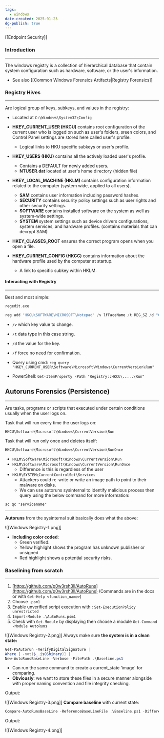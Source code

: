 ```yaml
---
tags:
  - windows
date-created: 2025-01-23
dg-publish: true
---
```

[[Endpoint Security]]
### Introduction
---
The windows registry is a collection of hierarchical database that contain system configuration such as hardware, software, or the user's information.

- See also [[Common Windows Forensics Artifacts|Registry Forensics]]
### Registry Hives
---
Are logical group of keys, subkeys, and values in the registry:
- Located at `C:\Windows\System32\Config`

- **HKEY_CURRENT_USER (HKCU)** contains root configuration of the current user who is logged on such as user's folders, sreen colors, and Control Panel settings are stored here called user's profile.
	- Logical links to HKU specific subkeys or user's profile.
- **HKEY_USERS (HKU)** contains all the actively loaded user's profile.
	- Contains a DEFAULT for newly added users.
	- **NTUSER.dat** located at user's home directory (hidden file)
- **HKEY_LOCAL_MACHINE (HKLM)** contains configuration information related to the computer (system wide, applied to all users).
	- **SAM** contains user information including password hashes.
	- **SECURITY** contains security policy settings such as user rights and other security settings.
	- **SOFTWARE** contains installed software on the system as well as system-wide settings.
	- **SYSTEM** system settings such as device drivers configurations, system services, and hardware profiles. (contains materials that can decrypt SAM)
- **HKEY_CLASSES_ROOT** ensures the correct program opens when you open a file.
- **HKEY_CURRENT_CONFIG (HKCC)** contains information about the hardware profile used by the computer at startup.
	- A link to specific subkey within HKLM.
#### Interacting with Registry
---
Best and most simple:
```C
regedit.exe
```

```Powershell
reg add "HKCU\SOFTWARE\MICROSOFT\Notepad" /v lfFaceName /t REG_SZ /d "Comic Sans MS" /f
```

- `/v` which key value to change.
- `/t` data type in this case string.
- `/d` the value for the key.
- `/f` force no need for confirmation.

- Query using cmd: `reg query "HKEY_CURRENT_USER\Software\Microsoft\Windows\CurrentVersion\Run"`
- PowerShell: `Get-ItemProperty -Path "Registry::HKCU\.....\Run"`

## Autoruns Forensics (Persistence)
---
Are tasks, programs or scripts that executed under certain conditions usually when the user logs on.

Task that will run every time the user logs on:
```bash
HKCU\Software\Microsoft\Windows\CurrentVersion\Run
```

Task that will run only once and deletes itself:
```
HKCU\Software\Microsoft\Windows\CurrentVersion\RunOnce
```

- `HKLM\Software\Microsoft\Windows\CurrentVersion\Run` 
- `HKLM\Software\Microsoft\Windows\CurrentVersion\RunOnce`
	- Difference is this is regardless of the user
- `HKLM\SYSTEM\CurrentControlSet\Services`
	- Attackers could re-write or write an image path to point to their malware on disks.
	- We can use autoruns sysinternal to identify malicious process then query using the below command for more information:
	
```
sc qc "servicename"
```

---
**Autoruns** from the sysinternal suit basically does what the above:

![[Windows Registry-1.png]]
- **Including color coded**:
	- Green verified.
	- Yellow highlight shows the program has unknown publisher or unsigned.
	- Red highlight shows a potential security risks.
### Baselining from scratch
---
1. [https://github.com/p0w3rsh3ll/AutoRuns](https://github.com/p0w3rsh3ll/AutoRuns) (Commands are in the docs or with `Get-Help <function_name>`)
2. Choose `.psm1`
3. Enable unverified script execution with : `Set-ExecutionPolicy unrestricted` 
4. `Import-Module .\AutoRuns.psm1`
5. Check with `Get-Module` by displaying then choose a module `Get-Command -Module AutoRuns`

![[Windows Registry-2.png]]
Always make sure **the system is in a clean state:** 

```PowerShell
Get-PSAutorun -VerifyDigitalSignature |
Where { -not($_.isOSbinary)} |
New-AutoRunsBaseLine -Verbose -FilePath .\Baseline.ps1
```

- Can run the same command to create a current_state 'image' for comparing.
- **Obviously**: we want to store these files in a secure manner alongside with proper naming convention and file integrity checking.

Output:

![[Windows Registry-3.png]]
**Compare baseline** with current state:

```C
Compare-AutoRunsBaseLine -ReferenceBaseLineFile .\Baseline.ps1 -DifferenceBaseLineFile .\CurrentState.ps1 -Verbose
```

Output:

![[Windows Registry-4.png]]
